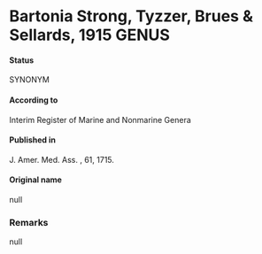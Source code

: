 # Bartonia Strong, Tyzzer, Brues & Sellards, 1915 GENUS

#### Status
SYNONYM

#### According to
Interim Register of Marine and Nonmarine Genera

#### Published in
J. Amer. Med. Ass. , 61, 1715.

#### Original name
null

### Remarks
null